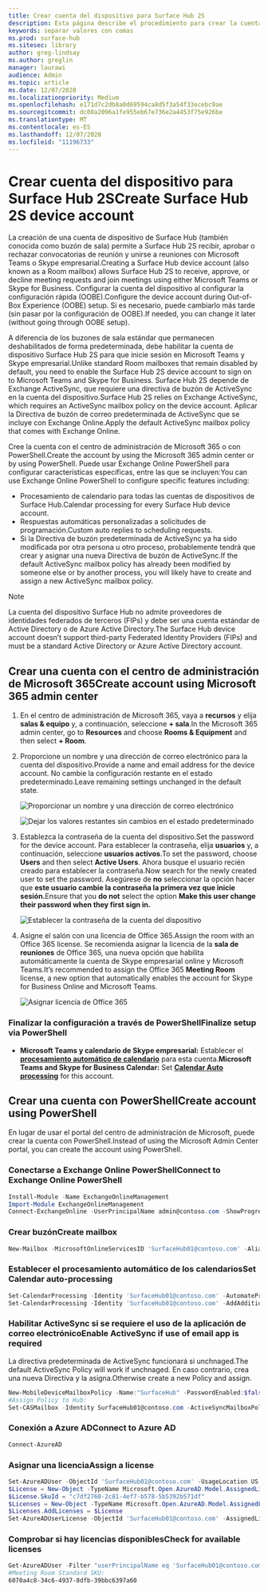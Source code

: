 ```yaml
---
title: Crear cuenta del dispositivo para Surface Hub 2S
description: Esta página describe el procedimiento para crear la cuenta del dispositivo Surface Hub 2S.
keywords: separar valores con comas
ms.prod: surface-hub
ms.sitesec: library
author: greg-lindsay
ms.author: greglin
manager: laurawi
audience: Admin
ms.topic: article
ms.date: 12/07/2020
ms.localizationpriority: Medium
ms.openlocfilehash: e171d7c2db8a0d69594ca8d5f3a54f33ecebc9ae
ms.sourcegitcommit: dc08a2096a1fe955eb67e736e2a4453f75e926be
ms.translationtype: MT
ms.contentlocale: es-ES
ms.lasthandoff: 12/07/2020
ms.locfileid: "11196733"
---
```

# <span data-ttu-id="dcf52-104">Crear cuenta del dispositivo para Surface Hub 2S</span><span class="sxs-lookup"><span data-stu-id="dcf52-104">Create Surface Hub 2S device account</span></span>

<span data-ttu-id="dcf52-105">La creación de una cuenta de dispositivo de Surface Hub (también conocida como buzón de sala) permite a Surface Hub 2S recibir, aprobar o rechazar convocatorias de reunión y unirse a reuniones con Microsoft Teams o Skype empresarial.</span><span class="sxs-lookup"><span data-stu-id="dcf52-105">Creating a Surface Hub device account (also known as a Room mailbox) allows Surface Hub 2S to receive, approve, or decline meeting requests and join meetings using either Microsoft Teams or Skype for Business.</span></span> <span data-ttu-id="dcf52-106">Configurar la cuenta del dispositivo al configurar la configuración rápida (OOBE).</span><span class="sxs-lookup"><span data-stu-id="dcf52-106">Configure the device account during Out-of-Box Experience (OOBE) setup.</span></span> <span data-ttu-id="dcf52-107">Si es necesario, puede cambiarlo más tarde (sin pasar por la configuración de OOBE).</span><span class="sxs-lookup"><span data-stu-id="dcf52-107">If needed, you can change it later (without going through OOBE setup).</span></span>

<span data-ttu-id="dcf52-108">A diferencia de los buzones de sala estándar que permanecen deshabilitados de forma predeterminada, debe habilitar la cuenta de dispositivo Surface Hub 2S para que inicie sesión en Microsoft Teams y Skype empresarial.</span><span class="sxs-lookup"><span data-stu-id="dcf52-108">Unlike standard Room mailboxes that remain disabled by default, you need to enable the Surface Hub 2S device account to sign on to Microsoft Teams and Skype for Business.</span></span> <span data-ttu-id="dcf52-109">Surface Hub 2S depende de Exchange ActiveSync, que requiere una directiva de buzón de ActiveSync en la cuenta del dispositivo.</span><span class="sxs-lookup"><span data-stu-id="dcf52-109">Surface Hub 2S relies on Exchange ActiveSync, which requires an ActiveSync mailbox policy on the device account.</span></span> <span data-ttu-id="dcf52-110">Aplicar la Directiva de buzón de correo predeterminada de ActiveSync que se incluye con Exchange Online.</span><span class="sxs-lookup"><span data-stu-id="dcf52-110">Apply the default ActiveSync mailbox policy that comes with Exchange Online.</span></span>

<span data-ttu-id="dcf52-111">Cree la cuenta con el centro de administración de Microsoft 365 o con PowerShell.</span><span class="sxs-lookup"><span data-stu-id="dcf52-111">Create the account by using the Microsoft 365 admin center or by using PowerShell.</span></span> <span data-ttu-id="dcf52-112">Puede usar Exchange Online PowerShell para configurar características específicas, entre las que se incluyen:</span><span class="sxs-lookup"><span data-stu-id="dcf52-112">You can use Exchange Online PowerShell to configure specific features including:</span></span>

- <span data-ttu-id="dcf52-113">Procesamiento de calendario para todas las cuentas de dispositivos de Surface Hub.</span><span class="sxs-lookup"><span data-stu-id="dcf52-113">Calendar processing for every Surface Hub device account.</span></span>
- <span data-ttu-id="dcf52-114">Respuestas automáticas personalizadas a solicitudes de programación.</span><span class="sxs-lookup"><span data-stu-id="dcf52-114">Custom auto replies to scheduling requests.</span></span>
- <span data-ttu-id="dcf52-115">Si la Directiva de buzón predeterminada de ActiveSync ya ha sido modificada por otra persona u otro proceso, probablemente tendrá que crear y asignar una nueva Directiva de buzón de ActiveSync.</span><span class="sxs-lookup"><span data-stu-id="dcf52-115">If the default ActiveSync mailbox policy has already been modified by someone else or by another process, you will likely have to create and assign a new ActiveSync mailbox policy.</span></span>

> [!NOTE]  
> <span data-ttu-id="dcf52-116">La cuenta del dispositivo Surface Hub no admite proveedores de identidades federados de terceros (FIPs) y debe ser una cuenta estándar de Active Directory o de Azure Active Directory.</span><span class="sxs-lookup"><span data-stu-id="dcf52-116">The Surface Hub device account doesn’t support third-party Federated Identity Providers (FIPs) and must be a standard Active Directory or Azure Active Directory account.</span></span>

## <span data-ttu-id="dcf52-117">Crear una cuenta con el centro de administración de Microsoft 365</span><span class="sxs-lookup"><span data-stu-id="dcf52-117">Create account using Microsoft 365 admin center</span></span>

1. <span data-ttu-id="dcf52-118">En el centro de administración de Microsoft 365, vaya a **recursos** y elija **salas & equipo** y, a continuación, seleccione **+ sala**.</span><span class="sxs-lookup"><span data-stu-id="dcf52-118">In the Microsoft 365 admin center, go to **Resources** and choose **Rooms & Equipment** and then select **+ Room**.</span></span>

2. <span data-ttu-id="dcf52-119">Proporcione un nombre y una dirección de correo electrónico para la cuenta del dispositivo.</span><span class="sxs-lookup"><span data-stu-id="dcf52-119">Provide a name and email address for the device account.</span></span> <span data-ttu-id="dcf52-120">No cambie la configuración restante en el estado predeterminado.</span><span class="sxs-lookup"><span data-stu-id="dcf52-120">Leave remaining settings unchanged in the default state.</span></span>

   ![Proporcionar un nombre y una dirección de correo electrónico](images/sh2-account2.png)

   ![Dejar los valores restantes sin cambios en el estado predeterminado](images/sh2-account3.png)

3. <span data-ttu-id="dcf52-123">Establezca la contraseña de la cuenta del dispositivo.</span><span class="sxs-lookup"><span data-stu-id="dcf52-123">Set the password for the device account.</span></span> <span data-ttu-id="dcf52-124">Para establecer la contraseña, elija **usuarios** y, a continuación, seleccione **usuarios activos**.</span><span class="sxs-lookup"><span data-stu-id="dcf52-124">To set the password, choose **Users** and then select **Active Users**.</span></span> <span data-ttu-id="dcf52-125">Ahora busque el usuario recién creado para establecer la contraseña.</span><span class="sxs-lookup"><span data-stu-id="dcf52-125">Now search for the newly created user to set the password.</span></span> <span data-ttu-id="dcf52-126">Asegúrese de **no** seleccionar la opción hacer que **este usuario cambie la contraseña la primera vez que inicie sesión.**</span><span class="sxs-lookup"><span data-stu-id="dcf52-126">Ensure that you **do not** select the option **Make this user change their password when they first sign in.**</span></span>

   ![Establecer la contraseña de la cuenta del dispositivo](images/sh2-account4.png)

4. <span data-ttu-id="dcf52-128">Asigne el salón con una licencia de Office 365.</span><span class="sxs-lookup"><span data-stu-id="dcf52-128">Assign the room with an Office 365 license.</span></span> <span data-ttu-id="dcf52-129">Se recomienda asignar la licencia de la **sala de reuniones** de Office 365, una nueva opción que habilita automáticamente la cuenta de Skype empresarial online y Microsoft Teams.</span><span class="sxs-lookup"><span data-stu-id="dcf52-129">It’s recommended to assign the Office 365 **Meeting Room** license, a new option that automatically enables the account for Skype for Business Online and Microsoft Teams.</span></span>

   ![Asignar licencia de Office 365](images/sh2-account5.png)

### <span data-ttu-id="dcf52-131">Finalizar la configuración a través de PowerShell</span><span class="sxs-lookup"><span data-stu-id="dcf52-131">Finalize setup via PowerShell</span></span>

- <span data-ttu-id="dcf52-132">**Microsoft Teams y calendario de Skype empresarial:** Establecer el [**procesamiento automático de calendario**](https://docs.microsoft.com/surface-hub/surface-hub-2s-account?source=docs#set-calendar-auto-processing) para esta cuenta.</span><span class="sxs-lookup"><span data-stu-id="dcf52-132">**Microsoft Teams and Skype for Business Calendar:** Set [**Calendar Auto processing**](https://docs.microsoft.com/surface-hub/surface-hub-2s-account?source=docs#set-calendar-auto-processing) for this account.</span></span>

## <span data-ttu-id="dcf52-133">Crear una cuenta con PowerShell</span><span class="sxs-lookup"><span data-stu-id="dcf52-133">Create account using PowerShell</span></span>

<span data-ttu-id="dcf52-134">En lugar de usar el portal del centro de administración de Microsoft, puede crear la cuenta con PowerShell.</span><span class="sxs-lookup"><span data-stu-id="dcf52-134">Instead of using the Microsoft Admin Center portal, you can create the account using PowerShell.</span></span>

### <span data-ttu-id="dcf52-135">Conectarse a Exchange Online PowerShell</span><span class="sxs-lookup"><span data-stu-id="dcf52-135">Connect to Exchange Online PowerShell</span></span>

```powershell
Install-Module -Name ExchangeOnlineManagement
Import-Module ExchangeOnlineManagement
Connect-ExchangeOnline -UserPrincipalName admin@contoso.com -ShowProgress $true
```

### <span data-ttu-id="dcf52-136">Crear buzón</span><span class="sxs-lookup"><span data-stu-id="dcf52-136">Create mailbox</span></span>

```powershell
New-Mailbox -MicrosoftOnlineServicesID 'SurfaceHub01@contoso.com' -Alias SurfaceHub01 -Name "Surface Hub 01" -Room -EnableRoomMailboxAccount $true -RoomMailboxPassword (ConvertTo-SecureString -String 'Pass@word1' -AsPlainText -Force)
```

### <span data-ttu-id="dcf52-137">Establecer el procesamiento automático de los calendarios</span><span class="sxs-lookup"><span data-stu-id="dcf52-137">Set Calendar auto-processing</span></span>

```powershell
Set-CalendarProcessing -Identity 'SurfaceHub01@contoso.com' -AutomateProcessing AutoAccept -AddOrganizerToSubject $false -AllowConflicts $false -DeleteComments $false -DeleteSubject $false -RemovePrivateProperty $false
Set-CalendarProcessing -Identity 'SurfaceHub01@contoso.com' -AddAdditionalResponse $true -AdditionalResponse "This is a Microsoft Surface Hub. Please make sure this meeting is a Microsoft Teams meeting!"
```

### <span data-ttu-id="dcf52-138">Habilitar ActiveSync si se requiere el uso de la aplicación de correo electrónico</span><span class="sxs-lookup"><span data-stu-id="dcf52-138">Enable ActiveSync if use of email app is required</span></span>

 <span data-ttu-id="dcf52-139">La directiva predeterminada de ActiveSync funcionará si unchnaged.</span><span class="sxs-lookup"><span data-stu-id="dcf52-139">The default ActiveSync Policy will work if unchnaged.</span></span> <span data-ttu-id="dcf52-140">En caso contrario, crea una nueva Directiva y la asigna.</span><span class="sxs-lookup"><span data-stu-id="dcf52-140">Otherwise create a new Policy and assign.</span></span>

```powershell
New-MobileDeviceMailboxPolicy -Name:"SurfaceHub" -PasswordEnabled:$false
#Assign Policy to Hub:
Set-CASMailbox -Identity SurfaceHub01@contoso.com -ActiveSyncMailboxPolicy "SurfaceHub"
```
### <span data-ttu-id="dcf52-141">Conexión a Azure AD</span><span class="sxs-lookup"><span data-stu-id="dcf52-141">Connect to Azure AD</span></span>

```powershell
Connect-AzureAD
```

### <span data-ttu-id="dcf52-142">Asignar una licencia</span><span class="sxs-lookup"><span data-stu-id="dcf52-142">Assign a license</span></span>

```powershell
Set-AzureADUser -ObjectId 'SurfaceHub01@contoso.com' -UsageLocation US
$License = New-Object -TypeName Microsoft.Open.AzureAD.Model.AssignedLicense 
$License.SkuId = "c7df2760-2c81-4ef7-b578-5b5392b571df" 
$Licenses = New-Object -TypeName Microsoft.Open.AzureAD.Model.AssignedLicenses 
$Licenses.AddLicenses = $License 
Set-AzureADUserLicense -ObjectId 'SurfaceHub01@contoso.com' -AssignedLicenses $Licenses
```

### <span data-ttu-id="dcf52-143">Comprobar si hay licencias disponibles</span><span class="sxs-lookup"><span data-stu-id="dcf52-143">Check for available licenses</span></span>

```powershell
Get-AzureADUser -Filter "userPrincipalName eq 'SurfaceHub01@contoso.com'" |fl *
#Meeting Room Standard SKU:
6070a4c8-34c6-4937-8dfb-39bbc6397a60
```